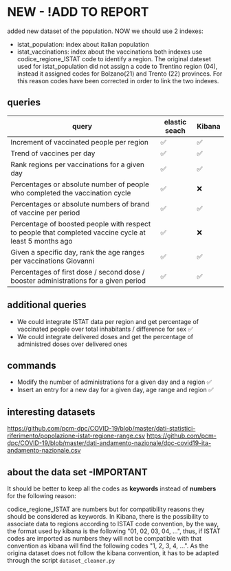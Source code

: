 # NEW - !ADD TO REPORT
added new dataset of the population. NOW we should use 2 indexes:
- istat_population: index about italian population
- istat_vaccinations: index about the vaccinations
both indexes use codice_regione_ISTAT code to identify a region. The original dateset used for 
  istat_population did not assign a code to Trentino region (04), instead it assigned codes for Bolzano(21) and Trento
  (22) provinces. For this reason codes have been corrected in order to link the two indexes.

## queries
| query | elastic seach| Kibana| 
| ----------- | ----------- |  -----------
| Increment of vaccinated people per region| ✅|✅|
| Trend of vaccines per day |✅ |✅| 
| Rank regions per vaccinations for a given day | ✅| ✅ |
| Percentages or absolute number of people who completed the vaccination cycle | ✅| ❌ |
| Percentages or absolute numbers of brand of vaccine per period| ✅ |✅  | 
| Percentage of boosted people with respect to people that completed vaccine cycle at least 5 months ago  |✅ |❌  |
| Given a specific day, rank the age ranges per vaccinations Giovanni| ✅ |✅  | 
| Percentages of first dose / second dose / booster administrations for a given period |✅ |✅  |

## additional queries
- We could integrate ISTAT data per region and get percentage of vaccinated people over total inhabitants / difference for sex ✅
- We could integrate delivered doses and get the percentage of administred doses over delivered ones

## commands
- Modify the number of administrations for a given day and a region ✅
- Insert an entry for a new day for a given day, age range and region ✅

## interesting datasets
 https://github.com/pcm-dpc/COVID-19/blob/master/dati-statistici-riferimento/popolazione-istat-regione-range.csv
 https://github.com/pcm-dpc/COVID-19/blob/master/dati-andamento-nazionale/dpc-covid19-ita-andamento-nazionale.csv
 

## about the data set -**IMPORTANT**
It should be better to keep all the codes as **keywords** instead of **numbers** for the following reason:


codice_regione_ISTAT are numbers but for compatibility reasons they should be considered as keywords. In Kibana, there 
is the possibility to associate data to regions according to ISTAT code convention, by the way, the format used by kibana
  is the following "01, 02, 03, 04, ...", thus, if ISTAT codes are imported as numbers they will not be compatible with that
  convention as kibana will find the following codes "1, 2, 3, 4, ...".
  As the origina dataset does not follow the kibana convention, it has to be adapted through the script 
  `dataset_cleaner.py`

